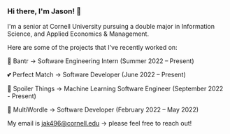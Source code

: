 ### Hi there, I'm Jason! 👋

I'm a senior at Cornell University pursuing a double major in Information Science, and Applied Economics & Management. 


Here are some of the projects that I've recently worked on:

🚀 Bantr -> Software Engineering Intern (Summer 2022 – Present)

💕 Perfect Match -> Software Developer (June 2022 – Present)

🤫 Spoiler Things -> Machine Learning Software Engineer (September 2022 - Present)

🧩 MultiWordle -> Software Developer (February 2022 – May 2022)


My email is jak496@cornell.edu -> please feel free to reach out!


<!--
**katzjason/katzjason** is a ✨ _special_ ✨ repository because its `README.md` (this file) appears on your GitHub profile.

Here are some ideas to get you started:

- 🔭 I’m currently working on ...
- 🌱 I’m currently learning ...
- 👯 I’m looking to collaborate on ...
- 🤔 I’m looking for help with ...
- 💬 Ask me about ...
- 📫 How to reach me: ...
- 😄 Pronouns: ...
- ⚡ Fun fact: ...
-->
